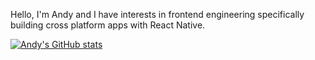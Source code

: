 Hello, I'm Andy and I have interests in frontend engineering specifically building cross platform apps with React Native.

[![Andy's GitHub stats](https://github-readme-stats.vercel.app/api?username=anlai2&theme=dark)](https://github.com/anuraghazra/github-readme-stats)
